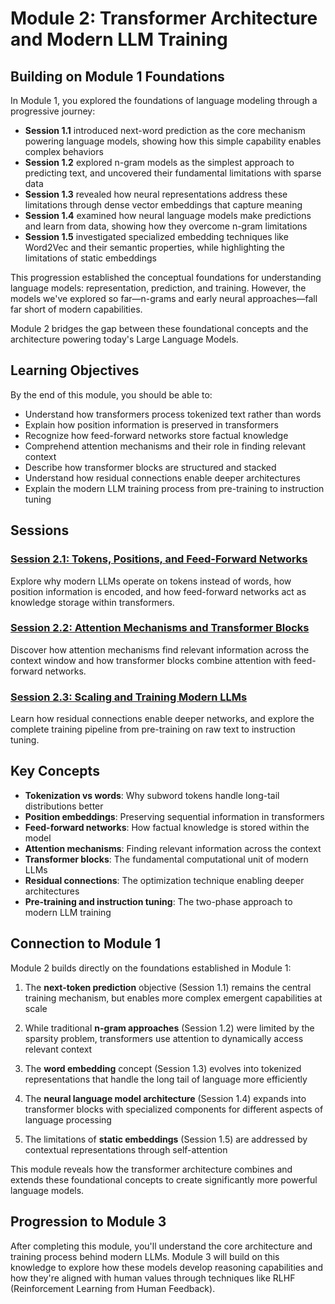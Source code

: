 # Module 2: Transformer Architecture and Modern LLM Training

## Building on Module 1 Foundations

In Module 1, you explored the foundations of language modeling through a progressive journey:

- **Session 1.1** introduced next-word prediction as the core mechanism powering language models, showing how this simple capability enables complex behaviors
- **Session 1.2** explored n-gram models as the simplest approach to predicting text, and uncovered their fundamental limitations with sparse data
- **Session 1.3** revealed how neural representations address these limitations through dense vector embeddings that capture meaning
- **Session 1.4** examined how neural language models make predictions and learn from data, showing how they overcome n-gram limitations
- **Session 1.5** investigated specialized embedding techniques like Word2Vec and their semantic properties, while highlighting the limitations of static embeddings

This progression established the conceptual foundations for understanding language models: representation, prediction, and training. However, the models we've explored so far—n-grams and early neural approaches—fall far short of modern capabilities.

Module 2 bridges the gap between these foundational concepts and the architecture powering today's Large Language Models.

## Learning Objectives

By the end of this module, you should be able to:
- Understand how transformers process tokenized text rather than words
- Explain how position information is preserved in transformers
- Recognize how feed-forward networks store factual knowledge
- Comprehend attention mechanisms and their role in finding relevant context
- Describe how transformer blocks are structured and stacked
- Understand how residual connections enable deeper architectures
- Explain the modern LLM training process from pre-training to instruction tuning

## Sessions

### [Session 2.1: Tokens, Positions, and Feed-Forward Networks](./s2.1-prompt.md)
Explore why modern LLMs operate on tokens instead of words, how position information is encoded, and how feed-forward networks act as knowledge storage within transformers.

### [Session 2.2: Attention Mechanisms and Transformer Blocks](./s2.2-prompt.md)
Discover how attention mechanisms find relevant information across the context window and how transformer blocks combine attention with feed-forward networks.

### [Session 2.3: Scaling and Training Modern LLMs](./s2.3-prompt.md)
Learn how residual connections enable deeper networks, and explore the complete training pipeline from pre-training on raw text to instruction tuning.

## Key Concepts

- **Tokenization vs words**: Why subword tokens handle long-tail distributions better
- **Position embeddings**: Preserving sequential information in transformers
- **Feed-forward networks**: How factual knowledge is stored within the model
- **Attention mechanisms**: Finding relevant information across the context
- **Transformer blocks**: The fundamental computational unit of modern LLMs
- **Residual connections**: The optimization technique enabling deeper architectures
- **Pre-training and instruction tuning**: The two-phase approach to modern LLM training

## Connection to Module 1

Module 2 builds directly on the foundations established in Module 1:

1. The **next-token prediction** objective (Session 1.1) remains the central training mechanism, but enables more complex emergent capabilities at scale

2. While traditional **n-gram approaches** (Session 1.2) were limited by the sparsity problem, transformers use attention to dynamically access relevant context

3. The **word embedding** concept (Session 1.3) evolves into tokenized representations that handle the long tail of language more efficiently

4. The **neural language model architecture** (Session 1.4) expands into transformer blocks with specialized components for different aspects of language processing

5. The limitations of **static embeddings** (Session 1.5) are addressed by contextual representations through self-attention

This module reveals how the transformer architecture combines and extends these foundational concepts to create significantly more powerful language models.

## Progression to Module 3

After completing this module, you'll understand the core architecture and training process behind modern LLMs. Module 3 will build on this knowledge to explore how these models develop reasoning capabilities and how they're aligned with human values through techniques like RLHF (Reinforcement Learning from Human Feedback).
